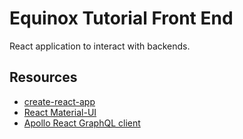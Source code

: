 # Equinox Tutorial Front End
React application to interact with backends.

## Resources
- [create-react-app](https://facebook.github.io/create-react-app/docs/adding-typescript)
- [React Material-UI](https://material-ui.com/)
- [Apollo React GraphQL client](https://www.apollographql.com/docs/react/)
